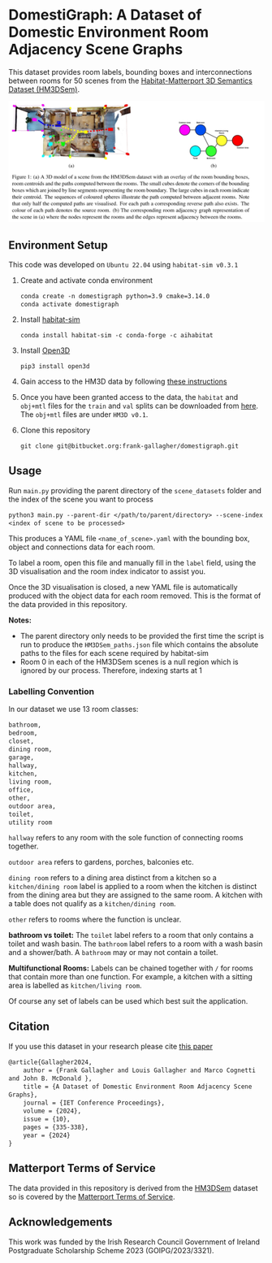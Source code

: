 # DomestiGraph: A Dataset of Domestic Environment Room Adjacency Scene Graphs
This dataset provides room labels, bounding boxes and interconnections between rooms for 50 scenes from the [Habitat-Matterport 3D Semantics Dataset (HM3DSem)](https://aihabitat.org/datasets/hm3d-semantics/). 

![](./images/headline_figure.jpg)

## Environment Setup

This code was developed on `Ubuntu 22.04` using `habitat-sim v0.3.1`

1. Create and activate conda environment
    ```
    conda create -n domestigraph python=3.9 cmake=3.14.0
    conda activate domestigraph
    ```
2. Install [habitat-sim](https://github.com/facebookresearch/habitat-sim?tab=readme-ov-file#documentation)
    ```
    conda install habitat-sim -c conda-forge -c aihabitat
    ```
3. Install [Open3D](https://github.com/isl-org/Open3D?tab=readme-ov-file)
    ```
    pip3 install open3d
    ```
4. Gain access to the HM3D data by following [these instructions](https://matterport.com/partners/meta)

5. Once you have been granted access to the data, the `habitat` and `obj+mtl` files for the `train` and `val` splits can be downloaded from [here](https://github.com/matterport/habitat-matterport-3dresearch). The `obj+mtl` files are under `HM3D v0.1`. 

6. Clone this repository
    ```
    git clone git@bitbucket.org:frank-gallagher/domestigraph.git
    ```

## Usage
Run `main.py` providing the parent directory of the `scene_datasets` folder and the index of the scene you want to process
```
python3 main.py --parent-dir </path/to/parent/directory> --scene-index <index of scene to be processed>
```

This produces a YAML file `<name_of_scene>.yaml` with the bounding box, object and connections data for each room. 

To label a room, open this file and manually fill in the `label` field, using the 3D visualisation and the room index indicator to assist you.

Once the 3D visualisation is closed, a new YAML file is automatically produced with the object data for each room removed. This is the format of the data provided in this repository.

__Notes:__ 
- The parent directory only needs to be provided the first time the script is run to produce the `HM3DSem_paths.json` file which contains the absolute paths to the files for each scene required by habitat-sim
- Room 0 in each of the HM3DSem scenes is a null region which is ignored by our process. Therefore, indexing starts at 1


### Labelling Convention
In our dataset we use 13 room classes:
```
bathroom, 
bedroom, 
closet, 
dining room, 
garage, 
hallway, 
kitchen, 
living room, 
office, 
other, 
outdoor area, 
toilet, 
utility room
```

`hallway` refers to any room with the sole function of connecting rooms together. 

`outdoor area` refers to gardens, porches, balconies etc. 

`dining room` refers to a dining area distinct from a kitchen so a `kitchen/dining room` label is applied to a room when the kitchen is distinct from the dining area but they are assigned to the same room. A kitchen with a table does not qualify as a `kitchen/dining room`. 

`other` refers to rooms where the function is unclear.

__bathroom vs toilet:__ The `toilet` label refers to a room that only contains a toilet and wash basin. The `bathroom` label refers to a room with a wash basin and a shower/bath. A `bathroom` may or may not contain a toilet.

__Multifunctional Rooms:__ Labels can be chained together with `/` for rooms that contain more than one function. For example, a kitchen with a sitting area is labelled as `kitchen/living room`.


Of course any set of labels can be used which best suit the application.

## Citation
If you use this dataset in your research please cite [this paper](https://digital-library.theiet.org/doi/10.1049/icp.2024.3327)
```
@article{Gallagher2024,
    author = {Frank Gallagher and Louis Gallagher and Marco Cognetti and John B. McDonald },
    title = {A Dataset of Domestic Environment Room Adjacency Scene Graphs},
    journal = {IET Conference Proceedings},
    volume = {2024},
    issue = {10},
    pages = {335-338},
    year = {2024}
}
```

## Matterport Terms of Service
The data provided in this repository is derived from the [HM3DSem](https://aihabitat.org/datasets/hm3d-semantics/) dataset so is covered by the [Matterport Terms of Service](https://matterport.com/legal/matterport-end-user-license-agreement-academic-use-model-data).

## Acknowledgements
This work was funded by the Irish Research Council Government of Ireland Postgraduate Scholarship Scheme 2023 (GOIPG/2023/3321).
